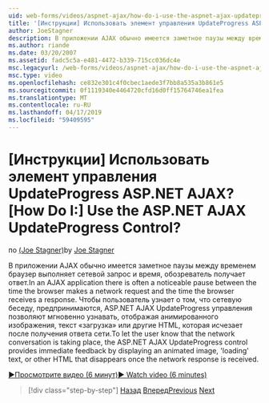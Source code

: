 ```yaml
---
uid: web-forms/videos/aspnet-ajax/how-do-i-use-the-aspnet-ajax-updateprogress-control
title: '[Инструкции] Использовать элемент управления UpdateProgress ASP.NET AJAX? | Документы Майкрософт'
author: JoeStagner
description: В приложении AJAX обычно имеется заметное паузы между временем браузер выполняет сетевой запрос и время, обозреватель получает ответ. Т...
ms.author: riande
ms.date: 03/20/2007
ms.assetid: fadc5c5a-e481-4472-b339-715cc036dc4e
msc.legacyurl: /web-forms/videos/aspnet-ajax/how-do-i-use-the-aspnet-ajax-updateprogress-control
msc.type: video
ms.openlocfilehash: ce832e301c4f0cbec1aede3f7bb8a535a3b861e5
ms.sourcegitcommit: 0f1119340e4464720cfd16d0ff15764746ea1fea
ms.translationtype: MT
ms.contentlocale: ru-RU
ms.lasthandoff: 04/17/2019
ms.locfileid: "59409595"
---
```

# <a name="how-do-i-use-the-aspnet-ajax-updateprogress-control"></a><span data-ttu-id="69ee6-105">[Инструкции] Использовать элемент управления UpdateProgress ASP.NET AJAX?</span><span class="sxs-lookup"><span data-stu-id="69ee6-105">[How Do I:] Use the ASP.NET AJAX UpdateProgress Control?</span></span>

<span data-ttu-id="69ee6-106">по [(Joe Stagner)](https://github.com/JoeStagner)</span><span class="sxs-lookup"><span data-stu-id="69ee6-106">by [Joe Stagner](https://github.com/JoeStagner)</span></span>

<span data-ttu-id="69ee6-107">В приложении AJAX обычно имеется заметное паузы между временем браузер выполняет сетевой запрос и время, обозреватель получает ответ.</span><span class="sxs-lookup"><span data-stu-id="69ee6-107">In an AJAX application there is often a noticeable pause between the time the browser makes a network request and the time the browser receives a response.</span></span> <span data-ttu-id="69ee6-108">Чтобы пользователь узнает о том, что сетевую беседу, предпринимаются, ASP.NET AJAX UpdateProgress управления позволяют мгновенно узнавать, отображая анимированного изображения, текст «загрузка» или другие HTML, которая исчезает после получения ответа сети.</span><span class="sxs-lookup"><span data-stu-id="69ee6-108">To let the user know that the network conversation is taking place, the ASP.NET AJAX UpdateProgress control provides immediate feedback by displaying an animated image, 'loading' text, or other HTML that disappears once the network response is received.</span></span>

[<span data-ttu-id="69ee6-109">&#9654;Просмотрите видео (6 минут)</span><span class="sxs-lookup"><span data-stu-id="69ee6-109">&#9654; Watch video (6 minutes)</span></span>](https://channel9.msdn.com/Blogs/ASP-NET-Site-Videos/how-do-i-use-the-aspnet-ajax-updateprogress-control)

> [!div class="step-by-step"]
> <span data-ttu-id="69ee6-110">[Назад](how-do-i-implement-the-incremental-page-display-pattern-using-http-get-and-post.md)
> [Вперед](how-do-i-use-the-aspnet-ajax-history-control.md)</span><span class="sxs-lookup"><span data-stu-id="69ee6-110">[Previous](how-do-i-implement-the-incremental-page-display-pattern-using-http-get-and-post.md)
[Next](how-do-i-use-the-aspnet-ajax-history-control.md)</span></span>
